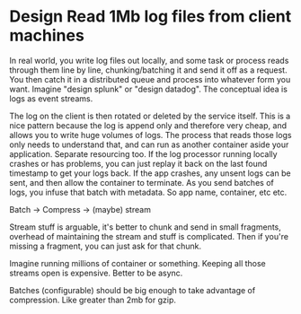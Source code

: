 # Design Read 1Mb log files from client machines

In real world, you write log files out locally, and some task or process reads through them line by line, chunking/batching it and send it off as a request. You then catch it in a distributed queue and process into whatever form you want. Imagine "design splunk" or "design datadog". The conceptual idea is logs as event streams.

The log on the client is then rotated or deleted by the service itself. This is a nice pattern because the log is append only and therefore very cheap, and allows you to write huge volumes of logs. The process that reads those logs only needs to understand that, and can run as another container aside your application. Separate resourcing too. If the log processor running locally crashes or has problems, you can just replay it back on the last found timestamp to get your logs back. If the app crashes, any unsent logs can be sent, and then allow the container to terminate. As you send batches of logs, you infuse that batch with metadata. So app name, container, etc etc.

Batch -> Compress -> (maybe) stream

Stream stuff is arguable, it's better to chunk and send in small fragments, overhead of maintaining the stream and stuff is complicated. Then if you're missing a fragment, you can just ask for that chunk.

Imagine running millions of container or something. Keeping all those streams open is expensive. Better to be async.

Batches (configurable) should be big enough to take advantage of compression. Like greater than 2mb for gzip.
